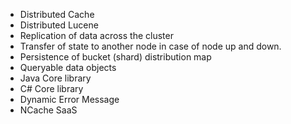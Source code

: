 
- Distributed Cache
- Distributed Lucene
- Replication of data across the cluster
- Transfer of state to another node in case of node up and down.
- Persistence of bucket (shard) distribution map
- Queryable data objects
- Java Core library
- C# Core library
- Dynamic Error Message
- NCache SaaS
